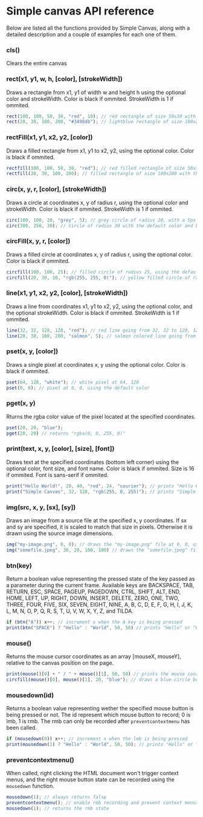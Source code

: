 # Simple canvas API reference
Below are listed all the functions provided by Simple Canvas, along with a detailed description and a couple of examples for each one of them.

### cls()
Clears the entire canvas

### rect(x1, y1, w, h, [color], [strokeWidth])
Draws a rectangle from x1, y1 of width w and height h using the optional color and strokeWidth. Color is black if ommited. StrokeWidth is 1 if ommited.
```javascript
rect(100, 100, 50, 30, "red", 10); // red rectangle of size 50x30 with a 10px border width
rect(20, 30, 100, 200, "#3498db"); // lightblue rectangle of size 100x200 with the default border width
```

### rectFill(x1, y1, x2, y2, [color])
Draws a filled rectangle from x1, y1 to x2, y2, using the optional color. Color is black if ommited.
```javascript
rectfill(100, 100, 50, 30, "red"); // red filled rectangle of size 50x30
rectfill(20, 30, 100, 200); // filled rectangle of size 100x200 with the default color
```

### circ(x, y, r, [color], [strokeWidth])
Draws a circle at coordinates x, y of radius r, using the optional color and strokeWidth. Color is black if ommited. StrokeWidth is 1 if ommited.
```javascript
circ(100, 100, 20, "grey", 5); // grey circle of radius 20, with a 5px border width
circ(300, 250, 30); // circle of radius 30 with the default color and border width
```

### circFill(x, y, r, [color])
Draws a filled circle at coordinates x, y of radius r, using the optional color. Color is black if ommited.
```javascript
circfill(100, 100, 25); // filled circle of radius 25, using the default color 
circfill(20, 30, 10, "rgb(255, 255, 0)"); // yellow filled circle of radius 10
```

### line(x1, y1, x2, y2, [color], [strokeWidth])
Draws a line from coordinates x1, y1 to x2, y2, using the optional color, and the optional strokeWidth. Color is black if ommited. StrokeWidth is 1 if ommited.
```javascript
line(32, 32, 128, 128, "red"); // red line going from 32, 32 to 128, 128, using the default stroke width
line(20, 30, 100, 200, "salmon", 5); // salmon colored line going from 20, 30 to 100, 200 of stroke width 5px
```

### pset(x, y, [color])
Draws a single pixel at coordinates x, y using the optional color. Color is black if ommited.
```javascript
pset(64, 128, "white"); // white pixel at 64, 128
pset(0, 0); // pixel at 0, 0, using the default color
```

### pget(x, y)
Rturns the rgba color value of the pixel located at the specified coordinates.
```javascript
pset(20, 20, "blue");
pget(20, 20) // returns "rgba(0, 0, 255, 0)"
```

### print(text, x, y, [color], [size], [font])
Draws text at the specified coordinates (bottom left corner) using the optional color, font size, and font name. Color is black if ommited. Size is 16 if ommited. Font is sans-serif if ommited.
```javascript
print("Hello World!", 20, 40, "red", 24, "courier"); // prints "Hello World!" at 20, 40 in red with a font-size of 24px and the "courier" font
print("Simple Canvas", 32, 128, "rgb(255, 0, 255)"); // prints "Simple Canvas" at 32, 128 in purple with a the default font-size and the default font 
```

### img(src, x, y, [sx], [sy])
Draws an image from a source file at the specified x, y coordinates. If sx and sy are specified, it is scaled to match that size in pixels. Otherwise it is drawn using the source image dimensions.
```javascript
img("my-image.png", 0, 0); // draws the "my-image.png" file at 0, 0, using the source image dimensions
img("somefile.jpeg", 30, 20, 100, 100) // draws the "somefile.jpeg" file at 30, 20, and scaled to match a resolution of 100x100
```

### btn(key)
Return a boolean value representing the pressed state of the key passed as a parameter during the current frame. Available keys are BACKSPACE, TAB, RETURN, ESC, SPACE, PAGEUP, PAGEDOWN, CTRL, SHIFT, ALT, END, HOME, LEFT, UP, RIGHT, DOWN, INSERT, DELETE, ZERO, ONE, TWO, THREE, FOUR, FIVE, SIX, SEVEN, EIGHT, NINE, A, B, C, D, E, F, G, H, I, J, K, L, M, N, O, P, Q, R, S, T, U, V, W, X, Y, Z, and TILDA.
```javascript
if (btn("A")) x++; // increment x when the A key is being pressed
print(btn("SPACE") ? "Hello" : "World", 50, 50) // prints "Hello" or "World" depending on wether the spacebar is being pressed or not 
```

### mouse()
Returns the mouse cursor coordinates as an array \[mouseX, mouseY\], relative to the canvas position on the page.
```javascript
print(mouse()[0] + " / " + mouse()[1], 50, 50) // prints the mouse coordinates
circfill(mouse()[0], mouse()[1], 20, "blue"); // draws a blue circle behind the mouse cursor
```

### mousedown(id)
Returns a boolean value representing wether the specified mouse button is being pressed or not. The id represent which mouse button to record; 0 is lmb, 1 is rmb. The rmb can only be recorded after `preventcontextmenu` has been called.
```javascript
if (mousedown(0)) x++; // increment x when the lmb is being pressed
print(mousedown(1) ? "Hello" : "World", 50, 50); // prints "Hello" or "World" depending on wether the rmb is being pressed or not
```

### preventcontextmenu()
When called, right clicking the HTML document won't trigger context menus, and the right mouse button state can be recorded using the `mousedown` function.
```javascript
mousedown(1); // always returns false
preventcontextmenu(); // enable rmb recording and prevent context menus
mousedown(1); // returns the rmb state
```
